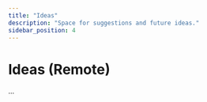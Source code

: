 ```yaml
---
title: "Ideas"
description: "Space for suggestions and future ideas."
sidebar_position: 4
---
```


# Ideas (Remote)

...

